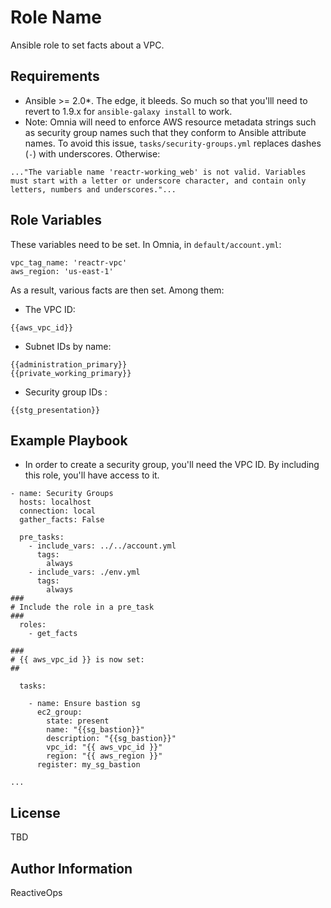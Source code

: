 Role Name
=========

Ansible role to set facts about a VPC.

Requirements
------------

* Ansible >= 2.0*. The edge, it bleeds. So much so that you'lll need to revert to 1.9.x for `ansible-galaxy install` to work.
* Note: Omnia will need to enforce AWS resource metadata strings such as security group names such that they conform to Ansible attribute names.  To avoid this issue, `tasks/security-groups.yml` replaces dashes (`-`) with underscores. Otherwise:

```
..."The variable name 'reactr-working_web' is not valid. Variables must start with a letter or underscore character, and contain only letters, numbers and underscores."...
```


Role Variables
--------------

These variables need to be set. In Omnia, in `default/account.yml`:

```
vpc_tag_name: 'reactr-vpc'
aws_region: 'us-east-1'
```

As a result, various facts are then set. Among them:

* The VPC ID:

```
{{aws_vpc_id}}
```

* Subnet IDs by name:

```
{{administration_primary}}
{{private_working_primary}}
```

* Security group IDs :

```
{{stg_presentation}}
```

Example Playbook
----------------
* In order to create a security group, you'll need the VPC ID. By including this role, you'll have access to it. 

```
- name: Security Groups
  hosts: localhost
  connection: local
  gather_facts: False

  pre_tasks:
    - include_vars: ../../account.yml
      tags:
        always
    - include_vars: ./env.yml
      tags:
        always
###
# Include the role in a pre_task
###
  roles:
    - get_facts

###
# {{ aws_vpc_id }} is now set:
##

  tasks:

    - name: Ensure bastion sg
      ec2_group:
        state: present        
        name: "{{sg_bastion}}"
        description: "{{sg_bastion}}"
        vpc_id: "{{ aws_vpc_id }}"
        region: "{{ aws_region }}"
      register: my_sg_bastion

...
```

License
-------

TBD

Author Information
------------------

ReactiveOps